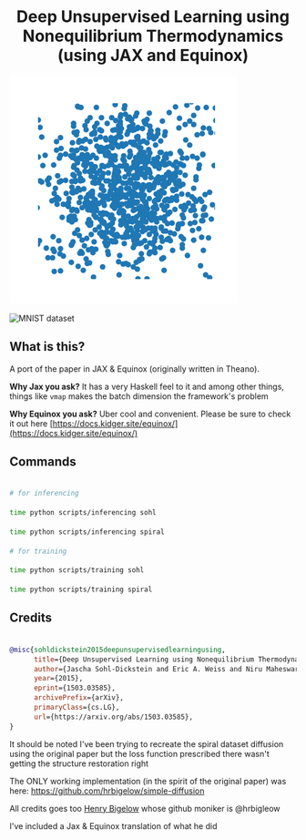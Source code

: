 <h1 align='center'> Deep Unsupervised Learning using Nonequilibrium Thermodynamics (using JAX and Equinox)</h1>

![Spiral dataset](./resources/scatter.gif)

![MNIST dataset](./resources/mnist_cifar.gif)


## What is this? 

A port of the paper in JAX & Equinox (originally written in Theano).

**Why Jax you ask?** It has a very Haskell feel to it and among other things, things like `vmap` makes the batch dimension the framework's problem

**Why Equinox you ask?** Uber cool and convenient. Please be sure to check it out here [https://docs.kidger.site/equinox/](https://docs.kidger.site/equinox/) 


## Commands

```bash

# for inferencing

time python scripts/inferencing sohl

time python scripts/inferencing spiral

# for training

time python scripts/training sohl

time python scripts/training spiral

```


## Credits

```bibtex

@misc{sohldickstein2015deepunsupervisedlearningusing,
      title={Deep Unsupervised Learning using Nonequilibrium Thermodynamics}, 
      author={Jascha Sohl-Dickstein and Eric A. Weiss and Niru Maheswaranathan and Surya Ganguli},
      year={2015},
      eprint={1503.03585},
      archivePrefix={arXiv},
      primaryClass={cs.LG},
      url={https://arxiv.org/abs/1503.03585}, 
}

```

It should be noted I've been trying to recreate the spiral dataset diffusion using the original paper []()
but the loss function prescribed there wasn't getting the structure restoration right

The ONLY working implementation (in the spirit of the original paper) was here: https://github.com/hrbigelow/simple-diffusion

All credits goes too [Henry Bigelow](https://github.com/hrbigelow) whose github moniker is @hrbigleow

I've included a Jax & Equinox translation of what he did
